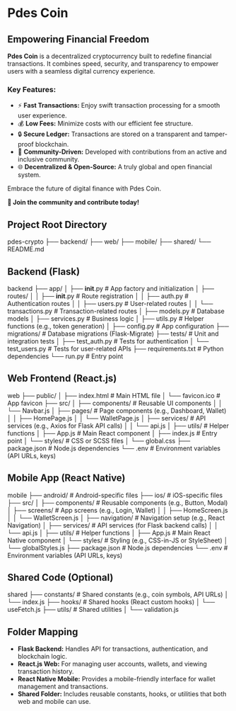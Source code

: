 
# Pdes Coin

## Empowering Financial Freedom  

**Pdes Coin** is a decentralized cryptocurrency built to redefine financial transactions. It combines speed, security, and transparency to empower users with a seamless digital currency experience.  

### **Key Features:**

- ⚡ **Fast Transactions:** Enjoy swift transaction processing for a smooth user experience.  
- 💰 **Low Fees:** Minimize costs with our efficient fee structure.  
- 🔒 **Secure Ledger:** Transactions are stored on a transparent and tamper-proof blockchain.  
- 🌟 **Community-Driven:** Developed with contributions from an active and inclusive community.  
- 🌐 **Decentralized & Open-Source:** A truly global and open financial system.  

Embrace the future of digital finance with Pdes Coin.  

**📢 Join the community and contribute today!**  

## Project Root Directory

pdes-crypto
├── backend/
├── web/
├── mobile/
├── shared/
└── README.md

## Backend (Flask)

backend
├── app/
│   ├── __init__.py         # App factory and initialization
│   ├── routes/
│   │   ├── __init__.py     # Route registration
│   │   ├── auth.py         # Authentication routes
│   │   ├── users.py        # User-related routes
│   │   └── transactions.py # Transaction-related routes
│   ├── models.py           # Database models
│   ├── services.py         # Business logic
│   ├── utils.py            # Helper functions (e.g., token generation)
│   ├── config.py           # App configuration
├── migrations/             # Database migrations (Flask-Migrate)
├── tests/                  # Unit and integration tests
│   ├── test_auth.py        # Tests for authentication
│   └── test_users.py       # Tests for user-related APIs
├── requirements.txt        # Python dependencies
└── run.py                  # Entry point

## Web Frontend (React.js)

web
├── public/
│   ├── index.html          # Main HTML file
│   └── favicon.ico         # App favicon
├── src/
│   ├── components/         # Reusable UI components
│   │   └── Navbar.js
│   ├── pages/              # Page components (e.g., Dashboard, Wallet)
│   │   ├── HomePage.js
│   │   └── WalletPage.js
│   ├── services/           # API services (e.g., Axios for Flask API calls)
│   │   └── api.js
│   ├── utils/              # Helper functions
│   ├── App.js              # Main React component
│   ├── index.js            # Entry point
│   └── styles/             # CSS or SCSS files
│       └── global.css
├── package.json            # Node.js dependencies
└── .env                    # Environment variables (API URLs, keys)

## Mobile App (React Native)

mobile
├── android/                # Android-specific files
├── ios/                    # iOS-specific files
├── src/
│   ├── components/         # Reusable components (e.g., Button, Modal)
│   ├── screens/            # App screens (e.g., Login, Wallet)
│   │   ├── HomeScreen.js
│   │   └── WalletScreen.js
│   ├── navigation/         # Navigation setup (e.g., React Navigation)
│   ├── services/           # API services (for Flask backend calls)
│   │   └── api.js
│   ├── utils/              # Helper functions
│   ├── App.js              # Main React Native component
│   └── styles/             # Styling (e.g., CSS-in-JS or StyleSheet)
│       └── globalStyles.js
├── package.json            # Node.js dependencies
└── .env                    # Environment variables (API URLs, keys)

## Shared Code (Optional)

shared
├── constants/              # Shared constants (e.g., coin symbols, API URLs)
│   └── index.js
├── hooks/                  # Shared hooks (React custom hooks)
│   └── useFetch.js
├── utils/                  # Shared utilities
│   └── validation.js

## Folder Mapping

- **Flask Backend:** Handles API for transactions, authentication, and blockchain logic.
- **React.js Web:** For managing user accounts, wallets, and viewing transaction history.
- **React Native Mobile:** Provides a mobile-friendly interface for wallet management and transactions.
- **Shared Folder:** Includes reusable constants, hooks, or utilities that both web and mobile can use.
